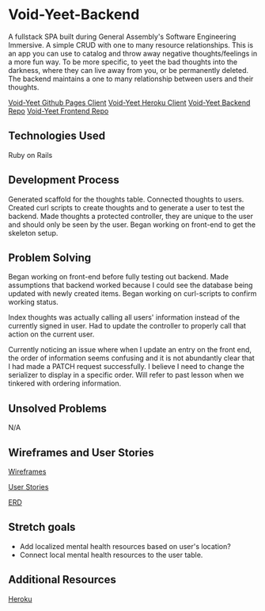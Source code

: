# Void-Yeet-Backend

A fullstack SPA built during General Assembly's Software Engineering Immersive.
A simple CRUD with one to many resource relationships.
This is an app you can use to catalog and throw away negative thoughts/feelings in a more fun way.
To be more specific, to yeet the bad thoughts into the darkness, where they can live away from you, or be permanently deleted.
The backend maintains a one to many relationship between users and their thoughts.

[Void-Yeet Github Pages Client](https://kimdolion.github.io/void-yeet-client/)
[Void-Yeet Heroku Client](https://void-yeet.herokuapp.com)
[Void-Yeet Backend Repo](https://github.com/kimdolion/void-yeet-backend)
[Void-Yeet Frontend Repo](https://github.com/kimdolion/void-yeet-client)

## Technologies Used
Ruby on Rails

## Development Process
Generated scaffold for the thoughts table.
Connected thoughts to users.
Created curl scripts to create thoughts and to generate a user to test the backend.
Made thoughts a protected controller, they are unique to the user and should only be seen by the user.
Began working on front-end to get the skeleton setup.

## Problem Solving
Began working on front-end before fully testing out backend. Made assumptions that backend worked because I could see the database being updated with newly created items. Began working on curl-scripts to confirm working status.

Index thoughts was actually calling all users' information instead of the currently signed in user. Had to update the controller to properly call that action on the current user.

Currently noticing an issue where when I update an entry on the front end, the order of information seems confusing and it is not abundantly clear that I had made a PATCH request successfully. I believe I need to change the serializer to display in a specific order. Will refer to past lesson when we tinkered with ordering information.

## Unsolved Problems
N/A

## Wireframes and User Stories
[Wireframes](https://docs.google.com/document/d/1KwBhRLp_6zkn_2rRmb9peL4R21ZophPq4RHJ0sfLhYY/edit?usp=sharing)

[User Stories](https://docs.google.com/document/d/1mT_4jPHt9VJXNKliIf85UhxIWa60qeKjdIjKgMj0N6c/edit?usp=sharing)

[ERD](https://docs.google.com/document/d/1GELci8kxVrlS7039vx3CMMipWjQ_RotPNJauMfnQScE/edit?usp=sharing)


## Stretch goals
- Add localized mental health resources based on user's location?
- Connect local mental health resources to the user table.

## Additional Resources
[Heroku](https://void-yeet.herokuapp.com/examples)
